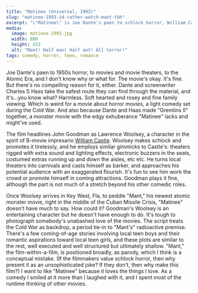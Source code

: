 ```yaml
---
title: "Matinee (Universal, 1993)"
slug: "matinee-1993-id-rather-watch-mant-tbh"
excerpt: "\"Matinee\" is Joe Dante's paen to schlock horror, William Castle, the Atomic Era, and I don't know why or what for."
media: 
  image: matinee-1993.jpg
  width: 800
  height: 433
  alt: "Mant! Half man! Half ant! All terror!"
tags: comedy, horror, teen, romance
---
```

Joe Dante's paen to 1950s horror, to movies and movie theaters, to the Atomic Era, and I don't know why or what for. The movie's okay. It's fine. But there's no compelling reason for it, either. Dante and screenwriter Charles S Hass take the safest route they can find through the material, and it's...you know what? Harmless. Soft hearted and rosey and fine family viewing. Which is weird for a movie about horror movies, a light comedy set during the Cold War. And also because Dante and Haas made "Gremlins II" together, a monster movie with the edgy exhuberance "Matinee" lacks and might've used.

The film headlines John Goodman as Lawrence Woolsey, a character in the spirit of B-movie impresario [William Castle](https://en.wikipedia.org/wiki/William_Castle). Woolsey makes schlock and promotes it tirelessly, and he employs similar gimmicks to Castle's: theaters rigged with extra sound and lighting effects, electronic buzzers in the seats, costumed extras running up and down the aisles, etc etc. He turns local theaters into carnivals and casts himself as barker, and approaches his potential audience with an exaggerated flourish. It's fun to see him work the crowd or promote himself in coming attractions. Goodman plays it fine, although the part is not much of a stretch beyond his other comedic roles.

Once Woolsey arrives in Key West, Fla, to peddle "Mant," his newest atomic monster movie, right in the middle of the Cuban Missile Crisis, "Matinee" doesn't have much to say. How could it? Goodman's Woolsey is an entertaining character but he doesn't have enough to do. It's tough to photograph somebody's unabashed love of the movies. The script treats the Cold War as backdrop, a period tie-in to "Mant's" radioactive premise. There's a few coming-of-age stories involving local teen boys and their romantic aspirations toward local teen girls, and these plots are similar to the rest, well executed and well structured but ultimately shallow. "Mant," the film-within-a-film, is positioned broadly, as parody, which I think is a conceptual mistake. (If the filmmakers value schlock horror, then why present it as an unsophisticated joke? If they don't, then why make this film?) I want to like "Matinee" because it loves the things I love. As a comedy I smiled at it more than I laughed with it, and I spent most of the runtime thinking of other movies.
